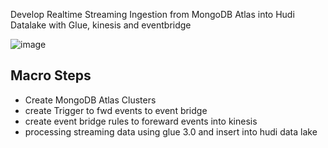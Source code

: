 Develop Realtime Streaming Ingestion from MongoDB Atlas into Hudi Datalake with Glue, kinesis and eventbridge

![image](https://user-images.githubusercontent.com/39345855/219885203-953ace3a-4285-4023-82eb-6c21a68ebfc6.png)

## Macro Steps 
* Create MongoDB Atlas Clusters 
* create Trigger to fwd events to event bridge 
* create event bridge rules to foreward events into kinesis 
* processing streaming data using glue 3.0 and insert into hudi data lake 


